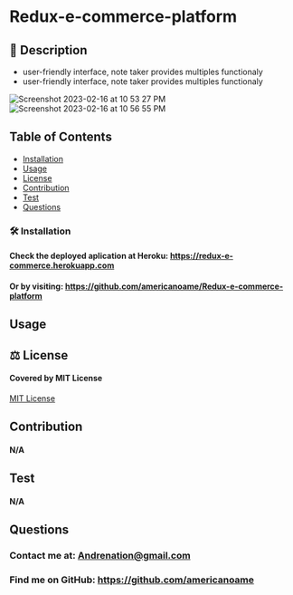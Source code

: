 # Redux-e-commerce-platform

## 📖 Description

 - user-friendly interface, note taker provides multiples functionaly
 - user-friendly interface, note taker provides multiples functionaly 
 

 ![Screenshot 2023-02-16 at 10 53 27 PM](https://user-images.githubusercontent.com/77306236/219545553-160de844-cad5-439b-9b5f-6fb28e539139.png)
 ![Screenshot 2023-02-16 at 10 56 55 PM](https://user-images.githubusercontent.com/77306236/219545899-2af3060e-3452-438f-854b-5e1f28d65795.png)

  ## Table of Contents
* [Installation](#Installation)
* [Usage](#Usage)
* [License](#License)
* [Contribution](#Contribution)
* [Test](#Test)
* [Questions](#Questions)

### 🛠 Installation

#### Check the deployed aplication at Heroku: https://redux-e-commerce.herokuapp.com 

#### Or by visiting: https://github.com/americanoame/Redux-e-commerce-platform

## Usage


## ⚖️ License
#### Covered by MIT License
[MIT License](https://opensource.org/Licenses/MIT)

## Contribution
#### N/A

## Test
#### N/A

## Questions
### Contact me at: Andrenation@gmail.com
### Find me on GitHub: https://github.com/americanoame 



